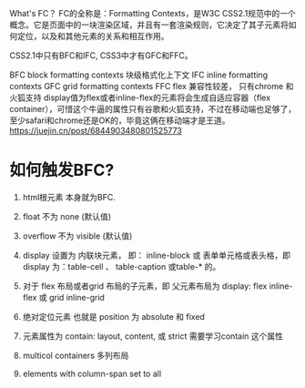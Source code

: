 What's FC？
FC的全称是：Formatting Contexts，是W3C CSS2.1规范中的一个概念。它是页面中的一块渲染区域，并且有一套渲染规则，它决定了其子元素将如何定位，以及和其他元素的关系和相互作用。

CSS2.1中只有BFC和IFC, CSS3中才有GFC和FFC。

BFC block formatting contexts 块级格式化上下文
IFC inline formatting contexts 
GFC grid formatting contexts
FFC flex 兼容性较差， 只有chrome 和 火狐支持
display值为flex或者inline-flex的元素将会生成自适应容器（flex container），可惜这个牛逼的属性只有谷歌和火狐支持，不过在移动端也足够了，至少safari和chrome还是OK的，毕竟这俩在移动端才是王道。
https://juejin.cn/post/6844903480801525773

# 如何触发BFC?
1. html根元素 <html> 本身就为BFC.
2. float 不为 none (默认值)
3. overflow 不为 visible (默认值) 
4. display 设置为 内联块元素， 即： inline-block  或 表单单元格或表头格，即 display 为：table-cell 、 table-caption 或table-* 的。
5. 对于 flex 布局或者grid 布局的子元素，即 父元素布局为 display: flex  inline-flex 或 grid inline-grid
6. 绝对定位元素 也就是 position 为 absolute 和 fixed


7. 元素属性为 contain: layout, content, 或 strict  需要学习contain 这个属性
8. multicol containers 多列布局
9. elements with column-span set to all
<!-- 
看 mmd原文：
- elements made to float using float
- absolutely positioned elements
- elements with display: inline-block
- table cells or elements with display: table-cell, including anonymous table cells created when using the display: table-* properties
- table captions or elements with display: table-caption
- block elements where overflow has a value other than visible
- elements with display: flow-root or display: flow-root list-item
- elements with contain: layout, content, or strict
- flex items
- grid items
- multicol containers
- elements with column-span set to all -->
